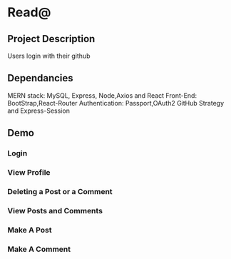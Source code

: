 # Read@

## Project Description
Users login with their github

## Dependancies
MERN stack: MySQL, Express, Node,Axios and React
Front-End: BootStrap,React-Router
Authentication: Passport,OAuth2 GitHub Strategy and Express-Session


## Demo

### Login

### View Profile

### Deleting a Post or a Comment

### View Posts and Comments

### Make A Post

### Make A Comment


